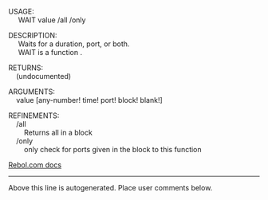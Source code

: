 USAGE:  
&nbsp;&nbsp;&nbsp;&nbsp;&nbsp;WAIT&nbsp;value&nbsp;/all&nbsp;/only  
  
DESCRIPTION:  
&nbsp;&nbsp;&nbsp;&nbsp;&nbsp;Waits&nbsp;for&nbsp;a&nbsp;duration,&nbsp;port,&nbsp;or&nbsp;both.  
&nbsp;&nbsp;&nbsp;&nbsp;&nbsp;WAIT&nbsp;is&nbsp;a&nbsp;function&nbsp;.  
  
RETURNS:  
&nbsp;&nbsp;&nbsp;&nbsp;(undocumented)  
  
ARGUMENTS:  
&nbsp;&nbsp;&nbsp;&nbsp;value&nbsp;[any-number!&nbsp;time!&nbsp;port!&nbsp;block!&nbsp;blank!]  
  
REFINEMENTS:  
&nbsp;&nbsp;&nbsp;&nbsp;/all  
&nbsp;&nbsp;&nbsp;&nbsp;&nbsp;&nbsp;&nbsp;&nbsp;Returns&nbsp;all&nbsp;in&nbsp;a&nbsp;block  
&nbsp;&nbsp;&nbsp;&nbsp;/only  
&nbsp;&nbsp;&nbsp;&nbsp;&nbsp;&nbsp;&nbsp;&nbsp;only&nbsp;check&nbsp;for&nbsp;ports&nbsp;given&nbsp;in&nbsp;the&nbsp;block&nbsp;to&nbsp;this&nbsp;function  

[Rebol.com docs](http://www.rebol.com/r3/docs/functions/wait.html)
___
Above this line is autogenerated. Place user comments below.